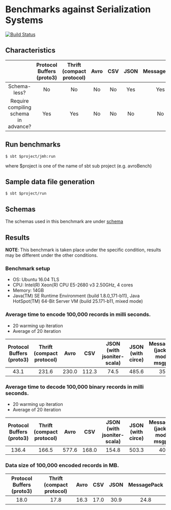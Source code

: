 
# Benchmarks against Serialization Systems
[![Build Status](https://travis-ci.org/saint1991/serialization-benchmark.svg?branch=master)](https://travis-ci.org/saint1991/serialization-benchmark)


## Characteristics

| | Protocol Buffers (proto3) | Thrift (compact protocol) | Avro | CSV | JSON | MessagePack |
| :---: | :---: | :---: | :---: | :---: | :---: | :---: |
|        Schema-less?        | No | No | No | No | Yes | Yes |
| Require compiling schema in advance? | Yes | Yes | No | No | No | No |

## Run benchmarks
```
$ sbt $project/jmh:run
```
where $project is one of the name of sbt sub project (e.g. avroBench)


## Sample data file generation
```
$ sbt $project/run
```

## Schemas
The schemas used in this benchmark are under [schema](schema)

## Results

**NOTE**: This benchmark is taken place under the specific condition, results may be different under the other conditions.

### Benchmark setup

- OS: Ubuntu 16.04 TLS
- CPU: Intel(R) Xeon(R) CPU E5-2680 v3 2.50GHz, 4 cores
- Memory: 14GB
- Java(TM) SE Runtime Environment (build 1.8.0_171-b11), Java HotSpot(TM) 64-Bit Server VM (build 25.171-b11, mixed mode)

### Average time to encode 100,000 records in milli seconds.

- 20 warming up iteration
- Average of 20 iteration

| Protocol Buffers (proto3) | Thrift (compact protocol) | Avro | CSV | JSON (with jsoniter-scala) | JSON (with circe) | MessagePack (jackson-module-msgpack) |
| :---: | :---: | :---: | :---: | :---: | :---: | :---: |
| 43.1  | 231.6 | 230.0 | 112.3 | 74.5  | 485.6 | 359.8 |

### Average time to decode 100,000 binary records in milli seconds.

- 20 warming up iteration
- Average of 20 iteration

| Protocol Buffers (proto3) | Thrift (compact protocol) | Avro | CSV | JSON (with jsoniter-scala) | JSON (with circe) | MessagePack (jackson-module-msgpack) |
| :---: | :---: | :---: | :---: | :---: | :---: | :---: |
| 136.4 | 166.5 | 577.6 | 168.0 | 154.8 | 503.3 | 408.7 |

### Data size of 100,000 encoded records in MB.

| Protocol Buffers (proto3) | Thrift (compact protocol) | Avro | CSV | JSON | MessagePack |
| :---: | :---: | :---: | :---: | :---: | :---: |
| 18.0  | 17.8  | 16.3  | 17.0  | 30.9  | 24.8  |

